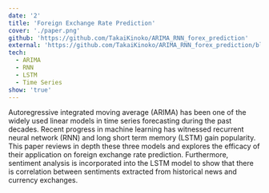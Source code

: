 ```yaml
---
date: '2'
title: 'Foreign Exchange Rate Prediction'
cover: './paper.png'
github: 'https://github.com/TakaiKinoko/ARIMA_RNN_forex_prediction'
external: 'https://github.com/TakaiKinoko/ARIMA_RNN_forex_prediction/blob/master/paper/BDS_fh643.pdf'
tech:
  - ARIMA
  - RNN
  - LSTM
  - Time Series
show: 'true'
---
```


Autoregressive integrated moving average (ARIMA) has been one of the widely used linear models in time series forecasting during the past decades. Recent progress in machine learning has witnessed recurrent neural network (RNN) and long short term memory (LSTM) gain popularity. This paper reviews in depth these three models and explores the efficacy of their application on foreign exchange rate prediction. Furthermore, sentiment analysis is incorporated into the LSTM model to show that there is correlation between sentiments extracted from historical news and currency exchanges.
